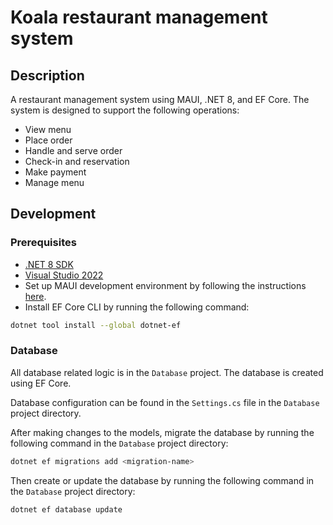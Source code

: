 # Koala restaurant management system

## Description
A restaurant management system using MAUI, .NET 8, and EF Core. The system is designed to support the following operations:
- View menu
- Place order
- Handle and serve order
- Check-in and reservation
- Make payment
- Manage menu

## Development

### Prerequisites
- [.NET 8 SDK](https://dotnet.microsoft.com/en-us/download/dotnet/8.0)
- [Visual Studio 2022](https://visualstudio.microsoft.com/downloads/)
- Set up MAUI development environment by following the instructions [here](https://learn.microsoft.com/en-au/dotnet/maui/get-started/installation?view=net-maui-8.0&tabs=vswin).
- Install EF Core CLI by running the following command:
```bash
dotnet tool install --global dotnet-ef
```

### Database
All database related logic is in the `Database` project. The database is created using EF Core.

Database configuration can be found in the `Settings.cs` file in the `Database` project directory.

After making changes to the models, migrate the database by running the following command in the `Database` project directory:
```bash
dotnet ef migrations add <migration-name>
```

Then create or update the database by running the following command in the `Database` project directory:
```bash
dotnet ef database update
```

